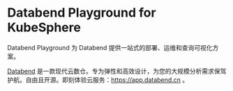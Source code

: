 # Databend Playground for KubeSphere

Databend Playground 为 Databend 提供一站式的部署、运维和查询可视化方案。

[Databend](https://github.com/datafuselabs/databend/) 是一款现代云数仓。专为弹性和高效设计，为您的大规模分析需求保驾护航。自由且开源。即刻体验云服务：<https://app.databend.cn> 。